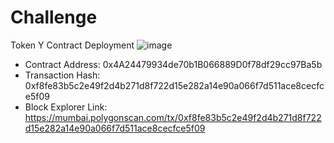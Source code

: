 # Challenge

Token Y Contract Deployment
![image](https://github.com/TechieTeee/Challenge/assets/100870737/a17c4508-f7f5-4205-8985-558982542e2d)
- Contract Address: 0x4A24479934de70b1B066889D0f78df29cc97Ba5b
- Transaction Hash: 0xf8fe83b5c2e49f2d4b271d8f722d15e282a14e90a066f7d511ace8cecfce5f09
- Block Explorer Link: https://mumbai.polygonscan.com/tx/0xf8fe83b5c2e49f2d4b271d8f722d15e282a14e90a066f7d511ace8cecfce5f09
